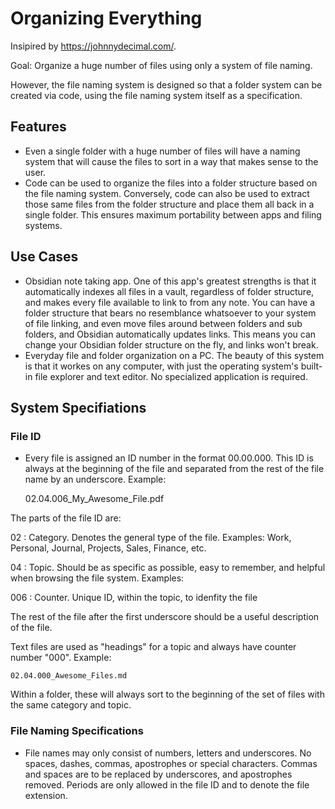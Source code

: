 # Organizing Everything

Insipired by https://johnnydecimal.com/.


Goal: Organize a huge number of files using only a system of file naming. 

However, the file naming system is designed so that a folder system can be created via code, using the file naming system itself as a specification.

## Features
- Even a single folder with a huge number of files will have a naming system that will cause the files to sort in a way that makes sense to the user.
- Code can be used to organize the files into a folder structure based on the file naming system.  Conversely, code can also be used to extract those same files from the folder structure and place them all back in a single folder.  This ensures maximum portability between apps and filing systems.

## Use Cases
- Obsidian note taking app.  One of this app's greatest strengths is that it automatically indexes all files in a vault, regardless of folder structure, and makes every file available to link to from any note. You can have a folder structure that bears no resemblance whatsoever to your system of file linking, and even move files around between folders and sub folders, and Obsidian automatically updates links.  This means you can change your Obsidian folder structure on the fly, and links won't break.
- Everyday file and folder organization on a PC.  The beauty of this system is that it workes on any computer, with just the operating system's built-in file explorer and text editor.  No specialized application is required.

## System Specifiations

### File ID
- Every file is assigned an ID number in the format 00.00.000.  This ID is always at the beginning of the file and separated from the rest of the file name by an underscore.  Example:

    02.04.006_My_Awesome_File.pdf

The parts of the file ID are:

02 : Category.  Denotes the general type of the file.  Examples: Work, Personal, Journal, Projects, Sales, Finance, etc.

04 : Topic.  Should be as specific as possible, easy to remember, and helpful when browsing the file system. Examples: 

006 : Counter.  Unique ID, within the topic, to idenfity the file

The rest of the file after the first underscore should be a useful description of the file.

Text files are used as "headings" for a topic and always have counter number "000". Example:

    02.04.000_Awesome_Files.md

Within a folder, these will always sort to the beginning of the set of files with the same category and topic.

### File Naming Specifications

- File names may only consist of numbers, letters and underscores.  No spaces, dashes, commas, apostrophes or special characters.  Commas and spaces are to be replaced by underscores, and apostrophes removed.  Periods are only allowed in the file ID and to denote the file extension.


